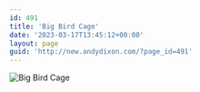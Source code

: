 ```yaml
---
id: 491
title: 'Big Bird Cage'
date: '2023-03-17T13:45:12+00:00'
layout: page
guid: 'http://new.andydixon.com/?page_id=491'
---
```


![Big Bird Cage](https://i0.wp.com/assets.g8x2.ldn.idrivee2-23.com/posters/Big%20Bird%20Cage%2001.jpg?w=1200&ssl=1 "Big Bird Cage")